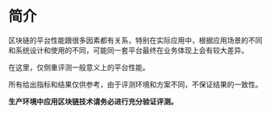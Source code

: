 # 简介

区块链的平台性能跟很多因素都有关系，特别在实际应用中，根据应用场景的不同和系统设计和使用的不同，可能同一套平台最终在业务体现上会有较大差异。

在这里，仅侧重评测一般意义上的平台性能。

所有给出指标和结果仅供参考，由于评测环境和方案不同，不保证结果的一致性。

**生产环境中应用区块链技术请务必进行充分验证评测。**
